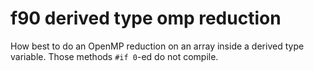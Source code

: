 # f90 derived type omp reduction

How best to do an OpenMP reduction on an array inside a derived type variable.
Those methods `#if 0`-ed do not compile.